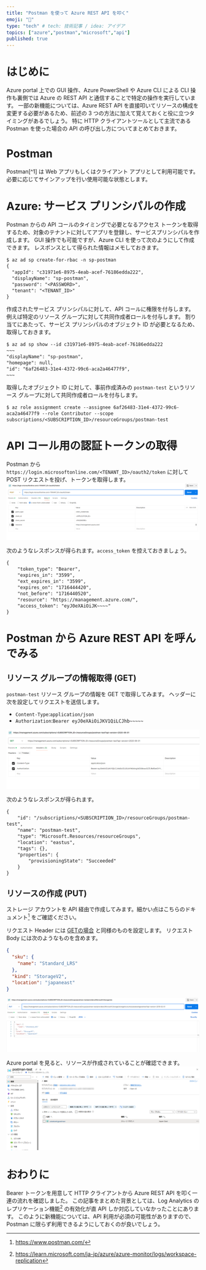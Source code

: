 ```yaml
---
title: "Postman を使って Azure REST API を叩く"
emoji: "📮"
type: "tech" # tech: 技術記事 / idea: アイデア
topics: ["azure","postman","microsoft","api"]
published: true
---
```


# はじめに
Azure portal 上での GUI 操作、Azure PowerShell や Azure CLI による CLI 操作も裏側では Azure の REST API と通信することで特定の操作を実行しています。
一部の新機能については、Azure REST API を直接叩いてリソースの構成を変更する必要があるため、前述の 3 つの方法に加えて覚えておくと役に立つタイミングがあるでしょう。
特に HTTP クライアントツールとして主流である Postman を使った場合の API の呼び出し方についてまとめておきます。

# Postman 
Postman[^1] は Web アプリもしくはクライアント アプリとして利用可能です。必要に応じてサインアップを行い使用可能な状態とします。
[^2]:https://www.postman.com/

# Azure: サービス プリンシパルの作成
Postman からの API コールのタイミングで必要となるアクセス トークンを取得するため、対象のテナントに対してアプリを登録し、サービスプリンシパルを作成します。
GUI 操作でも可能ですが、Azure CLI を使って次のようにして作成できます。
レスポンスとして得られた情報はメモしておきます。
```
$ az ad sp create-for-rbac -n sp-postman
{
  "appId": "c31971e6-8975-4eab-acef-76186edda222",
  "displayName": "sp-postman",
  "password": "<PASSWORD>",
  "tenant": "<TENANT_ID>"
}
```

作成されたサービス プリンシパルに対して、API コールに権限を付与します。
例えば特定のリソース グループに対して共同作成者ロールを付与します。
割り当てにあたって、サービス プリンシパルのオブジェクト ID が必要となるため、取得しておきます。

```
$ az ad sp show --id c31971e6-8975-4eab-acef-76186edda222
~~~
"displayName": "sp-postman",
"homepage": null,
"id": "6af26483-31e4-4372-99c6-aca2a46477f9",
~~~

```
取得したオブジェクト ID に対して、事前作成済みの `postman-test` というリソース グループに対して共同作成者ロールを付与します。

```
$ az role assignment create --assignee 6af26483-31e4-4372-99c6-aca2a46477f9 --role Contributor --scope subscriptions/<SUBSCRIPTION_ID>/resourceGroups/postman-test

```

# API コール用の認証トークンの取得
Postman から `https://login.microsoftonline.com/<TENANT_ID>/oauth2/token` に対して POST リクエストを投げ、トークンを取得します。 
![](/images/20240523-postman-azure-rest-api/token.png)

次のようなレスポンスが得られます。`access_token` を控えておきましょう。

```
{
    "token_type": "Bearer",
    "expires_in": "3599",
    "ext_expires_in": "3599",
    "expires_on": "1716444420",
    "not_before": "1716440520",
    "resource": "https://management.azure.com/",
    "access_token": "eyJ0eXAiOiJK~~~~"
}
```

# Postman から Azure REST API を呼んでみる

## リソース グループの情報取得 (GET)
`postman-test` リソース グループの情報を GET で取得してみます。
ヘッダーに次を設定してリクエストを送信します。
- `Content-Type`:`application/json`
- `Authorization`:`Bearer eyJ0eXAiOiJKV1QiLCJhb~~~~~`

![](/images/20240523-postman-azure-rest-api/GET-RG.png)

次のようなレスポンスが得られます。
```
{
    "id": "/subscriptions/<SUBSCRIPTION_ID>/resourceGroups/postman-test",
    "name": "postman-test",
    "type": "Microsoft.Resources/resourceGroups",
    "location": "eastus",
    "tags": {},
    "properties": {
        "provisioningState": "Succeeded"
    }
}
```

## リソースの作成 (PUT)
ストレージ アカウントを API 経由で作成してみます。細かい点はこちらのドキュメント[^2] をご確認ください。
[^2]:https://learn.microsoft.com/ja-jp/rest/api/storagerp/storage-sample-create-account


リクエスト Header には [GETの場合](#リソース-グループの情報取得-get) と同様のものを設定します。
リクエスト Body には次のようなものを含めます。
```json
{
  "sku": {
    "name": "Standard_LRS"
  },
  "kind": "StorageV2",
  "location": "japaneast"
}
```
![](/images/20240523-postman-azure-rest-api/putreq.png)

Azure portal を見ると、リソースが作成されていることが確認できます。
![](/images/20240523-postman-azure-rest-api/portal-strg.png)

# おわりに
Bearer トークンを用意して HTTP クライアントから Azure REST API を叩く一連の流れを確認しました。
この記事をまとめた背景としては、Log Analytics のレプリケーション機能[^3] の有効化が直 API しか対応していなかったことにあります。
このように新機能については、API 利用が必須の可能性がありますので、Postman に限らず利用できるようにしておくのが良いでしょう。
[^3]:https://learn.microsoft.com/ja-jp/azure/azure-monitor/logs/workspace-replication